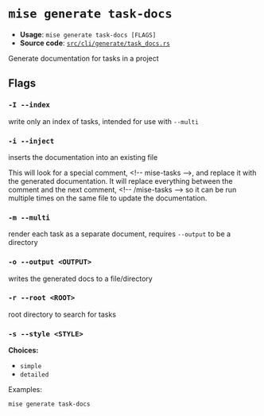 # `mise generate task-docs`

- **Usage**: `mise generate task-docs [FLAGS]`
- **Source code**: [`src/cli/generate/task_docs.rs`](https://github.com/jdx/mise/blob/main/src/cli/generate/task_docs.rs)

Generate documentation for tasks in a project

## Flags

### `-I --index`

write only an index of tasks, intended for use with `--multi`

### `-i --inject`

inserts the documentation into an existing file

This will look for a special comment, &lt;!-- mise-tasks -->, and replace it with the generated documentation.
It will replace everything between the comment and the next comment, &lt;!-- /mise-tasks --> so it can be
run multiple times on the same file to update the documentation.

### `-m --multi`

render each task as a separate document, requires `--output` to be a directory

### `-o --output <OUTPUT>`

writes the generated docs to a file/directory

### `-r --root <ROOT>`

root directory to search for tasks

### `-s --style <STYLE>`

**Choices:**

- `simple`
- `detailed`

Examples:

```
mise generate task-docs
```
